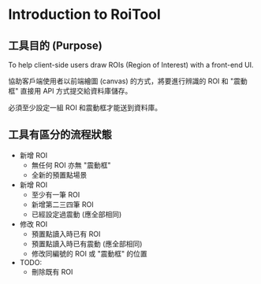 # Introduction to RoiTool

## 工具目的 (Purpose)

To help client-side users draw ROIs (Region of Interest) with a front-end UI.

協助客戶端使用者以前端繪圖 (canvas) 的方式，將要進行辨識的 ROI 和 "震動框" 直接用 API 方式提交給資料庫儲存。

必須至少設定一組 ROI 和震動框才能送到資料庫。

## 工具有區分的流程狀態

- 新增 ROI
  - 無任何 ROI 亦無 "震動框"
  - 全新的預置點場景
- 新增 ROI
  - 至少有一筆 ROI
  - 新增第二三四筆 ROI
  - 已經設定過震動 (應全部相同)
- 修改 ROI
  - 預置點讀入時已有 ROI
  - 預置點讀入時已有震動 (應全部相同)
  - 修改同編號的 ROI 或 "震動框" 的位置
- TODO:
  - 刪除既有 ROI
